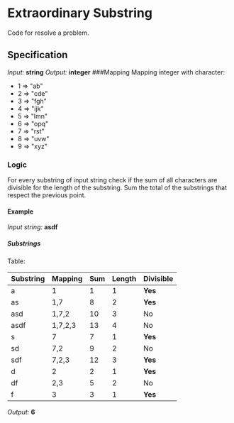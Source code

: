 # Extraordinary Substring

Code for 
resolve a problem.

## Specification
*Input:* **string**
*Output:* **integer**
###Mapping
Mapping integer with character:
- 1 => "ab"
- 2 => "cde"
- 3 => "fgh"
- 4 => "ijk"
- 5 => "lmn"
- 6 => "opq"
- 7 => "rst"
- 8 => "uvw"
- 9 => "xyz"
### Logic
For every substring of input string check if the sum of all characters are divisible for the length of the substring.
Sum the total of the substrings that respect the previous point.

#### Example
*Input string:* **asdf**
##### Substrings
Table:

| Substring | Mapping | Sum | Length | Divisible |
| --------- | ------- | --- | ------ | --------- |
| a   | 1   | 1   | 1 | **Yes** |
| as | 1,7 | 8 | 2 | **Yes** |
| asd | 1,7,2 | 10 | 3 | No |
| asdf | 1,7,2,3 | 13 | 4 | No |
| s | 7 | 7 | 1 | **Yes** |
| sd | 7,2 | 9 | 2 | No |
| sdf | 7,2,3 | 12 | 3 | **Yes** |
| d | 2 | 2 | 1 | **Yes** |
| df | 2,3 | 5 | 2 | No |
| f | 3 | 3 | 1 | **Yes** |

*Output:* **6**


 
